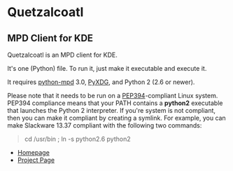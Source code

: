 # Quetzalcoatl

## MPD Client for KDE

Quetzalcoatl is an MPD client for KDE.

It's one (Python) file. To run it, just make it executable and execute it.

It requires [python-mpd](http://jatreuman.indefero.net/p/python-mpd/) 3.0,
[PyXDG](http://www.freedesktop.org/wiki/Software/pyxdg), and Python 2 (2.6 or
newer).

Please note that it needs to be run on a
[PEP394](http://www.python.org/dev/peps/pep-0394/)-compliant Linux system.
PEP394 compliance means that your PATH contains a **python2** executable that
launches the Python 2 interpreter. If you're system is not compliant, then you
can make it compliant by creating a symlink. For example, you can make
Slackware 13.37 compliant with the following two commands:

> cd /usr/bin ; ln -s python2.6 python2

* [Homepage](http://duganchen.ca/project/software-development/quetzalcoatl-mpd-client)
* [Project Page](https://github.com/duganchen/quetzalcoatl/)
